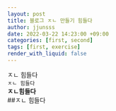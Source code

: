 ```yaml
---
layout: post
title: 블로그 ㅈㄴ 만들기 힘들다
author: jjunsss
date: 2022-03-22 14:23:00 +09:00
categories: [first, second]
tags: [first, exercise]
render_with_liquid: false
---
```


ㅈㄴ 힘들다  
``` ㅈㄴ 힘들다 ```  
**ㅈㄴ힘들다**  
##ㅈㄴ 힘들다  

